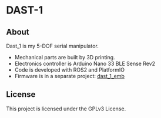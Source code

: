 # DAST-1

## About
Dast_1 is my 5-DOF serial manipulator.
* Mechanical parts are built by 3D printing.
* Electronics controller is Arduino Nano 33 BLE Sense Rev2
* Code is developed with ROS2 and PlatformIO
* Firmware is in a separate project: [dast_1_emb](https://github.com/amirhpd/dast_1_emb)


## License
This project is licensed under the GPLv3 License.
